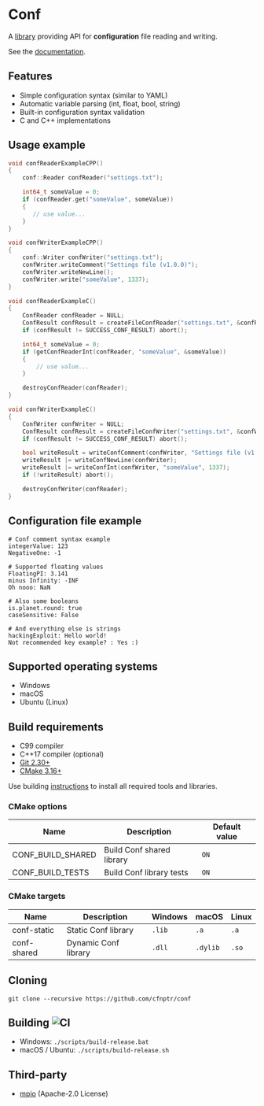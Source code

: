 # Conf

A [library](https://github.com/cfnptr/conf) providing API for **configuration** file reading and writing.

See the [documentation](https://cfnptr.github.io/conf).

## Features

* Simple configuration syntax (similar to YAML)
* Automatic variable parsing (int, float, bool, string)
* Built-in configuration syntax validation
* C and C++ implementations

## Usage example

```cpp
void confReaderExampleCPP()
{
    conf::Reader confReader("settings.txt");

    int64_t someValue = 0;
    if (confReader.get("someValue", someValue))
    {
       // use value...
    }
}

void confWriterExampleCPP()
{
    conf::Writer confWriter("settings.txt");
    confWriter.writeComment("Settings file (v1.0.0)");
    confWriter.writeNewLine();
    confWriter.write("someValue", 1337);
}
```

```c
void confReaderExampleC()
{
    ConfReader confReader = NULL;
    ConfResult confResult = createFileConfReader("settings.txt", &confReader, NULL);
    if (confResult != SUCCESS_CONF_RESULT) abort();

    int64_t someValue = 0;
    if (getConfReaderInt(confReader, "someValue", &someValue))
    {
        // use value...
    }

    destroyConfReader(confReader);
}

void confWriterExampleC()
{
    ConfWriter confWriter = NULL;
    ConfResult confResult = createFileConfWriter("settings.txt", &confWriter);
    if (confResult != SUCCESS_CONF_RESULT) abort();

    bool writeResult = writeConfComment(confWriter, "Settings file (v1.0.0)");
    writeResult |= writeConfNewLine(confWriter);
    writeResult |= writeConfInt(confWriter, "someValue", 1337);
    if (!writeResult) abort();

    destroyConfWriter(confReader);
}
```

## Configuration file example

```
# Conf comment syntax example
integerValue: 123
NegativeOne: -1

# Supported floating values
FloatingPI: 3.141
minus Infinity: -INF
Oh nooo: NaN

# Also some booleans
is.planet.round: true
caseSensitive: False

# And everything else is strings
hackingExploit: Hello world!
Not recommended key example? : Yes :)
```

## Supported operating systems

* Windows
* macOS
* Ubuntu (Linux)

## Build requirements

* C99 compiler
* C++17 compiler (optional)
* [Git 2.30+](https://git-scm.com/)
* [CMake 3.16+](https://cmake.org/)

Use building [instructions](BUILDING.md) to install all required tools and libraries.

### CMake options

| Name              | Description               | Default value |
|-------------------|---------------------------|---------------|
| CONF_BUILD_SHARED | Build Conf shared library | `ON`          |
| CONF_BUILD_TESTS  | Build Conf library tests  | `ON`          |

### CMake targets

| Name        | Description          | Windows | macOS    | Linux |
|-------------|----------------------|---------|----------|-------|
| conf-static | Static Conf library  | `.lib`  | `.a`     | `.a`  |
| conf-shared | Dynamic Conf library | `.dll`  | `.dylib` | `.so` |

## Cloning

```
git clone --recursive https://github.com/cfnptr/conf
```

## Building ![CI](https://github.com/cfnptr/pack/actions/workflows/cmake.yml/badge.svg)

* Windows: ```./scripts/build-release.bat```
* macOS / Ubuntu: ```./scripts/build-release.sh```

## Third-party

* [mpio](https://github.com/cfnptr/mpio/) (Apache-2.0 License)